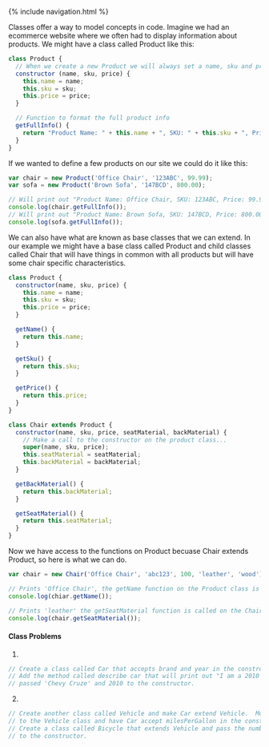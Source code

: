 {% include navigation.html %}

Classes offer a way to model concepts in code.  Imagine we had an ecommerce website where we often had to
display information about products.  We might have a class called Product like this:

```javascript
class Product {
  // When we create a new Product we will always set a name, sku and price for the product.
  constructor (name, sku, price) {
    this.name = name;
    this.sku = sku;
    this.price = price;
  }

  // Function to format the full product info
  getFullInfo() {
    return "Product Name: " + this.name + ", SKU: " + this.sku + ", Price: " + this.price;
  }
}
```

If we wanted to define a few products on our site we could do it like this:

```javascript
var chair = new Product('Office Chair', '123ABC', 99.99);
var sofa = new Product('Brown Sofa', '147BCD', 800.00);

// Will print out "Product Name: Office Chair, SKU: 123ABC, Price: 99.99"
console.log(chair.getFullInfo());
// Will print out "Product Name: Brown Sofa, SKU: 147BCD, Price: 800.00"
console.log(sofa.getFullInfo());
```

We can also have what are known as base classes that we can extend.  In our example we might have a
base class called Product and child classes called Chair that will have things in common with all products
but will have some chair specific characteristics.

```javascript
class Product {
  constructor(name, sku, price) {
    this.name = name;
    this.sku = sku;
    this.price = price;
  }

  getName() {
    return this.name;
  }

  getSku() {
    return this.sku;
  }

  getPrice() {
    return this.price;
  }
}

class Chair extends Product {
  constructor(name, sku, price, seatMaterial, backMaterial) {
    // Make a call to the constructor on the product class...
    super(name, sku, price);
    this.seatMaterial = seatMaterial;
    this.backMaterial = backMaterial;
  }

  getBackMaterial() {
    return this.backMaterial;
  }

  getSeatMaterial() {
    return this.seatMaterial;
  }
}
```

Now we have access to the functions on Product becuase Chair extends Product, so here is what we can do.

```javascript
var chair = new Chair('Office Chair', 'abc123', 100, 'leather', 'wood');

// Prints 'Office Chair', the getName function on the Product class is called.
console.log(chiar.getName());

// Prints 'leather' the getSeatMaterial function is called on the Chair class.
console.log(chair.getSeatMaterial());
```

#### Class Problems
1.
```javascript
// Create a class called Car that accepts brand and year in the constructor.
// Add the method called describe car that will print out "I am a 2010 Chevy Cruze" if we
// passed 'Chevy Cruze' and 2010 to the constructor.
```
2.
```javascript
// Create another class called Vehicle and make Car extend Vehicle.  Move the brand and year attributes
// to the Vehicle class and have Car accept milesPerGallon in the constructor instead.
// Create a class called Bicycle that extends Vehicle and pass the number of gears the bike has
// to the constructor.
```